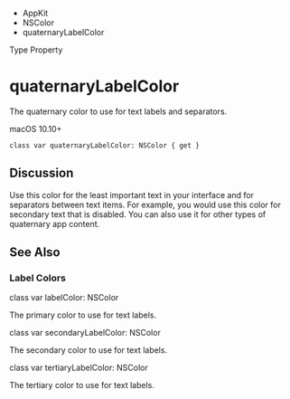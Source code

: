 

- AppKit
- NSColor
-  quaternaryLabelColor 

Type Property

# quaternaryLabelColor

The quaternary color to use for text labels and separators.

macOS 10.10+

``` source
class var quaternaryLabelColor: NSColor { get }
```

## Discussion

Use this color for the least important text in your interface and for separators between text items. For example, you would use this color for secondary text that is disabled. You can also use it for other types of quaternary app content.

## See Also

### Label Colors

class var labelColor: NSColor

The primary color to use for text labels.

class var secondaryLabelColor: NSColor

The secondary color to use for text labels.

class var tertiaryLabelColor: NSColor

The tertiary color to use for text labels.

